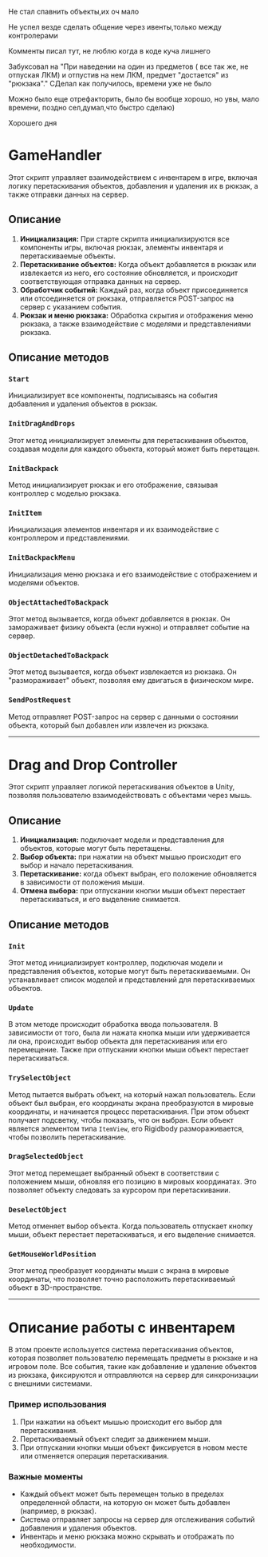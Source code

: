 Не стал спавнить объекты,их оч мало

Не успел везде сделать общение через ивенты,только между контролерами

Комменты писал тут, не люблю когда в коде куча лишнего

Забуксовал на "При наведении на один из предметов ( все так же, не отпуская ЛКМ) и отпустив на нем ЛКМ, предмет "достается" из "рюкзака"." СДелал как получилось, времени уже не было

Можно было еще отрефакторить, было бы вообще хорошо, но увы, мало времени, поздно сел,думал,что быстро сделаю)

Хорошего дня

# GameHandler

Этот скрипт управляет взаимодействием с инвентарем в игре, включая логику перетаскивания объектов, добавления и удаления их в рюкзак, а также отправки данных на сервер.

## Описание

1. **Инициализация:** При старте скрипта инициализируются все компоненты игры, включая рюкзак, элементы инвентаря и перетаскиваемые объекты.
2. **Перетаскивание объектов:** Когда объект добавляется в рюкзак или извлекается из него, его состояние обновляется, и происходит соответствующая отправка данных на сервер.
3. **Обработчик событий:** Каждый раз, когда объект присоединяется или отсоединяется от рюкзака, отправляется POST-запрос на сервер с указанием события.
4. **Рюкзак и меню рюкзака:** Обработка скрытия и отображения меню рюкзака, а также взаимодействие с моделями и представлениями рюкзака.

## Описание методов

### `Start`

Инициализирует все компоненты, подписываясь на события добавления и удаления объектов в рюкзак.

### `InitDragAndDrops`

Этот метод инициализирует элементы для перетаскивания объектов, создавая модели для каждого объекта, который может быть перетащен.

### `InitBackpack`

Метод инициализирует рюкзак и его отображение, связывая контроллер с моделью рюкзака.

### `InitItem`

Инициализация элементов инвентаря и их взаимодействие с контроллером и представлениями.

### `InitBackpackMenu`

Инициализация меню рюкзака и его взаимодействие с отображением и моделями объектов.

### `ObjectAttachedToBackpack`

Этот метод вызывается, когда объект добавляется в рюкзак. Он замораживает физику объекта (если нужно) и отправляет событие на сервер.

### `ObjectDetachedToBackpack`

Этот метод вызывается, когда объект извлекается из рюкзака. Он "размораживает" объект, позволяя ему двигаться в физическом мире.

### `SendPostRequest`

Метод отправляет POST-запрос на сервер с данными о состоянии объекта, который был добавлен или извлечен из рюкзака.

---

# Drag and Drop Controller

Этот скрипт управляет логикой перетаскивания объектов в Unity, позволяя пользователю взаимодействовать с объектами через мышь.

## Описание

1. **Инициализация:** подключает модели и представления для объектов, которые могут быть перетащены.
2. **Выбор объекта:** при нажатии на объект мышью происходит его выбор и начало перетаскивания.
3. **Перетаскивание:** когда объект выбран, его положение обновляется в зависимости от положения мыши.
4. **Отмена выбора:** при отпускании кнопки мыши объект перестает перетаскиваться, и его выделение снимается.

## Описание методов

### `Init`

Этот метод инициализирует контроллер, подключая модели и представления объектов, которые могут быть перетаскиваемыми. Он устанавливает список моделей и представлений для перетаскиваемых объектов.

### `Update`

В этом методе происходит обработка ввода пользователя. В зависимости от того, была ли нажата кнопка мыши или удерживается ли она, происходит выбор объекта для перетаскивания или его перемещение. Также при отпускании кнопки мыши объект перестает перетаскиваться.

### `TrySelectObject`

Метод пытается выбрать объект, на который нажал пользователь. Если объект был выбран, его координаты экрана преобразуются в мировые координаты, и начинается процесс перетаскивания. При этом объект получает подсветку, чтобы показать, что он выбран. Если объект является элементом типа `ItemView`, его Rigidbody размораживается, чтобы позволить перетаскивание.

### `DragSelectedObject`

Этот метод перемещает выбранный объект в соответствии с положением мыши, обновляя его позицию в мировых координатах. Это позволяет объекту следовать за курсором при перетаскивании.

### `DeselectObject`

Метод отменяет выбор объекта. Когда пользователь отпускает кнопку мыши, объект перестает перетаскиваться, и его выделение снимается.

### `GetMouseWorldPosition`

Этот метод преобразует координаты мыши с экрана в мировые координаты, что позволяет точно расположить перетаскиваемый объект в 3D-пространстве.

---

# Описание работы с инвентарем

В этом проекте используется система перетаскивания объектов, которая позволяет пользователю перемещать предметы в рюкзаке и на игровом поле. Все события, такие как добавление и удаление объектов из рюкзака, фиксируются и отправляются на сервер для синхронизации с внешними системами.

### Пример использования

1. При нажатии на объект мышью происходит его выбор для перетаскивания.
2. Перетаскиваемый объект следит за движением мыши.
3. При отпускании кнопки мыши объект фиксируется в новом месте или отменяется операция перетаскивания.

### Важные моменты

- Каждый объект может быть перемещен только в пределах определенной области, на которую он может быть добавлен (например, в рюкзак).
- Система отправляет запросы на сервер для отслеживания событий добавления и удаления объектов.
- Инвентарь и меню рюкзака можно скрывать и отображать по необходимости.
